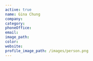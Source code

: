 ```yaml
---
active: true
name: Gina Chung
company:
category:
phoneOffice:
email:
image_path:
color:
website:
profile_image_path: /images/person.png
---
```

